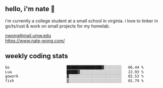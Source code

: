 ## hello, i'm nate 👋
i'm currently a college student at a small school in virginia. i love to tinker in go/ts/rust & work on small projects for my homelab.

nwong@mail.umw.edu <br/>
https://www.nate-wong.com/

## weekly coding stats
<!--START_SECTION:waka-->

```txt
Go                          ████████████████▓░░░░░░░░   66.44 %
Lua                         █████▓░░░░░░░░░░░░░░░░░░░   22.93 %
gowork                      ▓░░░░░░░░░░░░░░░░░░░░░░░░   02.53 %
fish                        ▒░░░░░░░░░░░░░░░░░░░░░░░░   01.79 %
```

<!--END_SECTION:waka-->
